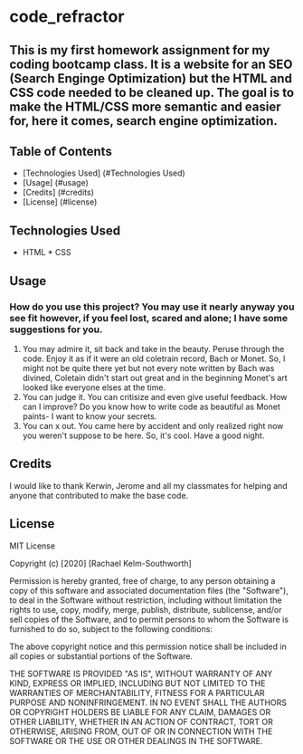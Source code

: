 # code_refractor

## This is my first homework assignment for my coding bootcamp class. It is a website for an SEO (Search Enginge Optimization) but the HTML and CSS code needed to be cleaned up. The goal is to make the HTML/CSS more semantic and easier for, here it comes, search engine optimization. 

## Table of Contents
* [Technologies Used] (#Technologies Used)
* [Usage] (#usage)
* [Credits] (#credits)
* [License] (#license)

## Technologies Used
* HTML * CSS
## Usage
### How do you use this project? You may use it nearly anyway you see fit however, if you feel lost, scared and alone; I have some suggestions for you. 
 1. You may admire it, sit back and take in the beauty. Peruse through the code. Enjoy it as if it were an old coletrain record, Bach or Monet. So, I might not be quite there yet but not every note written by Bach was divined, Coletain didn't start out great and in the beginning Monet's art looked like everyone elses at the time.
 2. You can judge it. You can critisize and even give useful feedback. How can I improve? Do you know how to write code as beautiful as Monet paints- I want to know your secrets.
 3. You can x out. You came here by accident and only realized right now you weren't suppose to be here. So, it's cool. Have a good night. 

 ## Credits

I would like to thank Kerwin, Jerome and all my classmates for helping and anyone that contributed to make the base code.

## License

MIT License

Copyright (c) [2020] [Rachael Kelm-Southworth]

Permission is hereby granted, free of charge, to any person obtaining a copy
of this software and associated documentation files (the "Software"), to deal
in the Software without restriction, including without limitation the rights
to use, copy, modify, merge, publish, distribute, sublicense, and/or sell
copies of the Software, and to permit persons to whom the Software is
furnished to do so, subject to the following conditions:

The above copyright notice and this permission notice shall be included in all
copies or substantial portions of the Software.

THE SOFTWARE IS PROVIDED "AS IS", WITHOUT WARRANTY OF ANY KIND, EXPRESS OR
IMPLIED, INCLUDING BUT NOT LIMITED TO THE WARRANTIES OF MERCHANTABILITY,
FITNESS FOR A PARTICULAR PURPOSE AND NONINFRINGEMENT. IN NO EVENT SHALL THE
AUTHORS OR COPYRIGHT HOLDERS BE LIABLE FOR ANY CLAIM, DAMAGES OR OTHER
LIABILITY, WHETHER IN AN ACTION OF CONTRACT, TORT OR OTHERWISE, ARISING FROM,
OUT OF OR IN CONNECTION WITH THE SOFTWARE OR THE USE OR OTHER DEALINGS IN THE
SOFTWARE.


